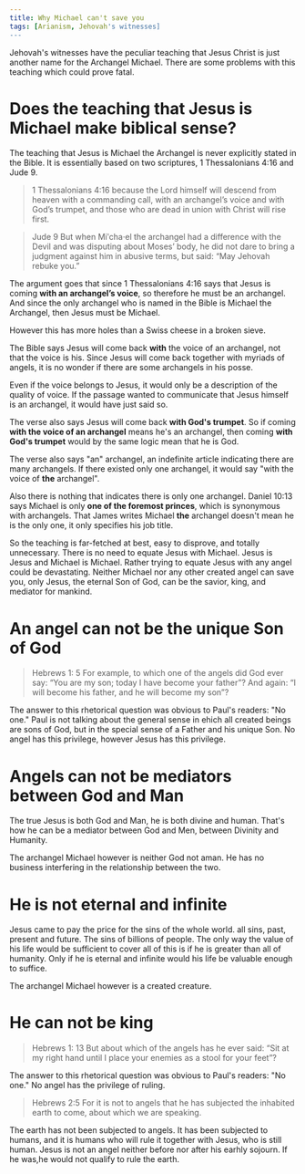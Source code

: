 ```yaml
---
title: Why Michael can't save you
tags: [Arianism, Jehovah's witnesses]
---
```


Jehovah's witnesses have the peculiar teaching that Jesus Christ is just another name for the Archangel Michael. There are some problems with this teaching which could prove fatal.

# Does the teaching that Jesus is Michael make biblical sense?

The teaching that Jesus is Michael the Archangel is never explicitly stated in the Bible. It is essentially based on two scriptures, 1 Thessalonians 4:16 and Jude 9.

> 1 Thessalonians 4:16 because the Lord himself will descend from heaven with a commanding call, with an archangel’s voice and with God’s trumpet, and those who are dead in union with Christ will rise first.

> Jude 9 But when Miʹcha·el the archangel had a difference with the Devil and was disputing about Moses’ body, he did not dare to bring a judgment against him in abusive terms, but said: “May Jehovah rebuke you.”

The argument goes that since 1 Thessalonians 4:16 says that Jesus is coming **with an archangel’s voice**, so therefore he must be an archangel. And since the only archangel who is named in the Bible is Michael the Archangel, then Jesus must be Michael.

However this has more holes than a Swiss cheese in a broken sieve. 

The Bible says Jesus will come back **with** the voice of an archangel, not that the voice is his. Since Jesus will come back together with myriads of angels, it is no wonder if there are some archangels in his posse.

Even if the voice belongs to Jesus, it would only be a description of the quality of voice. If the passage wanted to communicate that Jesus himself is an archangel, it would have just said so.

The verse also says Jesus will come back **with God's trumpet**. So if coming **with the voice of an archangel** means he's an archangel, then coming **with God's trumpet** would by the same logic mean that he is God. 

The verse also says "an" archangel, an indefinite article indicating there are many archangels. If there existed only one archangel, it would say "with the voice of **the** archangel".

Also there is nothing that indicates there is only one archangel. Daniel 10:13 says Michael is only **one of the foremost princes**, which is synonymous with archangels. That James writes Michael **the** archangel doesn't mean he is the only one, it only specifies his job title.

So the teaching is far-fetched at best, easy to disprove, and totally unnecessary. There is no need to equate Jesus with Michael. Jesus is Jesus and Michael is Michael. Rather trying to equate Jesus with any angel could be devastating. Neither Michael nor any other created angel can save you, only Jesus, the eternal Son of God, can be the savior, king, and mediator for mankind.


# An angel can not be the unique Son of God

> Hebrews 1: 5 For example, to which one of the angels did God ever say: “You are my son; today I have become your father”? And again: “I will become his father, and he will become my son”?

The answer to this rhetorical question was obvious to Paul's readers: "No one." Paul is not talking about the general sense in ehich all created beings are sons of God, but in the special sense of a Father and his unique Son. No angel has this privilege, however Jesus has this privilege. 

# Angels can not be mediators between God and Man

The true Jesus is both God and Man, he is both divine and human. That's how he can be a mediator between God and Men, between Divinity and Humanity.

The archangel Michael however is neither God not aman. He has no business interfering in the relationship between the two. 

# He is not eternal and infinite

Jesus came to pay the price for the sins of the whole world. all sins, past, present and future. The sins of billions of people. The only way the value of his life would be sufficient to cover all of this is if he is greater than all of humanity. Only if he is eternal and infinite would his life be valuable enough to suffice. 

The archangel Michael however is a created creature. 

# He can not be king

> Hebrews 1: 13 But about which of the angels has he ever said: “Sit at my right hand until I place your enemies as a stool for your feet”?

The answer to this rhetorical question was obvious to Paul's readers: "No one." No angel has the privilege of ruling.

> Hebrews 2:5 For it is not to angels that he has subjected the inhabited earth to come, about which we are speaking.

The earth has not been subjected to angels. It has been subjected to humans, and it is humans who will rule it together with Jesus, who is still human. Jesus is not an angel neither before nor after his earhly sojourn. If he was,he would not qualify to rule the earth.






